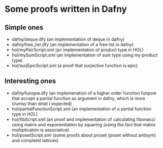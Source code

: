 # Some proofs written in Dafny

## Simple ones
- dafny/deque.dfy (an implementation of deque in dafny)
- dafny/free_list.dfy (an implementation of a free list in dafny)
- hol/myPairScript.sml (an implementation of product type in HOL)
- hol/mySumScript.sml (an implementation of sum type using my product type)
- hol/surjEpicScript.sml (a proof that surjective function is epic)

## Interesting ones
- dafny/funopw.dfy (an implemenation of a higher order function funpow that accept a partial function as argument in dafny, which is more clumsy than what I expected)
- hol/partialFunctionScript.sml (an implementation of a partial function type in HOL)
- hol/fibScript.sml (an proof and implementation of calculating fibonacci using matrix and exponentiation by squaring (using the fact that matrix multiplicatoin is associative)
- hol/posetScript.sml (some proofs about proset (poset without antisym) and completet lattices)
